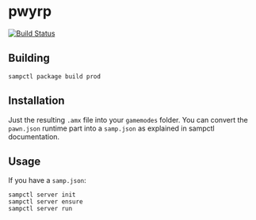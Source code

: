 # pwyrp

[![Build Status](https://travis-ci.org/Papawy/papawy-rp-v8.svg?branch=master)](https://travis-ci.org/Papawy/papawy-rp-v8)

## Building

```
sampctl package build prod
```

## Installation

Just the resulting `.amx` file into your `gamemodes` folder.
You can convert the `pawn.json` runtime part into a `samp.json` as explained in sampctl documentation.

## Usage

If you have a `samp.json`:

```
sampctl server init
sampctl server ensure
sampctl server run
```
